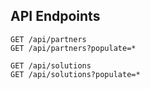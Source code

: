 ## API Endpoints

```
GET /api/partners
GET /api/partners?populate=*

GET /api/solutions
GET /api/solutions?populate=*
```
